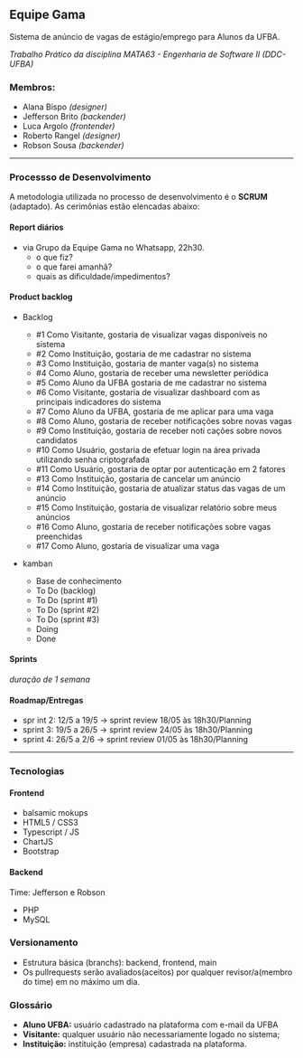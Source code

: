 ## Equipe Gama
Sistema de anúncio de vagas de estágio/emprego para Alunos da UFBA.

*Trabalho Prático da disciplina MATA63 - Engenharia de Software II (DDC-UFBA)*

### Membros:
* Alana Bispo           *(designer)*
* Jefferson Brito       *(backender)*
* Luca Argolo           *(frontender)*
* Roberto Rangel        *(designer)*
* Robson Sousa          *(backender)*
_____
### Processso de Desenvolvimento
A metodologia utilizada no processo de desenvolvimento é o **SCRUM** (adaptado). As cerimônias estão elencadas abaixo:

#### Report diários
* via Grupo da Equipe Gama no Whatsapp, 22h30.
  * o que fiz?
  * o que farei amanhã?
  * quais as dificuldade/impedimentos?

#### Product backlog

* Backlog
    * \#1 Como Visitante, gostaria de visualizar vagas disponíveis no sistema
    * \#2 Como Instituição, gostaria de me cadastrar no sistema
    * \#3 Como Instituição, gostaria de manter vaga(s) no sistema
    * \#4 Como Aluno, gostaria de receber uma newsletter periódica
    * \#5 Como Aluno da UFBA gostaria de me cadastrar no sistema
    * \#6 Como Visitante, gostaria de visualizar dashboard com as principais indicadores do sistema
    * \#7 Como Aluno da UFBA, gostaria de me aplicar para uma vaga
    * \#8 Como Aluno, gostaria de receber notificações sobre novas vagas
    * \#9 Como Instituição, gostaria de receber noti cações sobre novos candidatos
    * \#10 Como Usuário, gostaria de efetuar login na área privada utilizando senha criptografada
    * \#11 Como Usuário, gostaria de optar por autenticação em 2 fatores
    * \#13 Como Instituição, gostaria de cancelar um anúncio
    * \#14 Como Instituição, gostaria de atualizar status das vagas de um anúncio
    * \#15 Como Instituição, gostaria de visualizar relatório sobre meus anúncios
    * \#16 Como Aluno, gostaria de receber notificações sobre vagas preenchidas
    * \#17 Como Aluno, gostaria de visualizar uma vaga

* kamban
    * Base de conhecimento
    * To Do (backlog)
    * To Do (sprint #1)
    * To Do (sprint #2)
    * To Do (sprint #3)
    * Doing
    * Done

#### Sprints
*duração de 1 semana*

#### Roadmap/Entregas
- spr   int 2: 12/5 a 19/5 -> sprint review 18/05 às 18h30/Planning
- sprint 3: 19/5 a 26/5 -> sprint review 24/05 às 18h30/Planning
- sprint 4: 26/5 a 2/6   -> sprint review 01/05 às 18h30/Planning
_____
### Tecnologias
#### Frontend
- balsamic mokups
- HTML5 / CSS3
- Typescript / JS
- ChartJS
- Bootstrap
#### Backend
Time: Jefferson e Robson
- PHP
- MySQL
### Versionamento
- Estrutura básica (branchs): backend, frontend, main
- Os pullrequests serão avaliados(aceitos) por qualquer revisor/a(membro do time) em no máximo um dia.

### Glossário
* **Aluno UFBA:** usuário cadastrado na plataforma com e-mail da UFBA
* **Visitante:** qualquer usuário não necessariamente logado no sistema;
* **Instituição:** instituição (empresa) cadastrada na plataforma.
